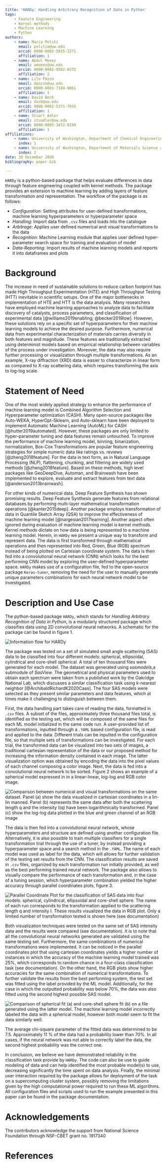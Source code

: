 ```yaml
---
title: 'HARDy: Handling Arbitrary Recognition of Data in Python'
tags:
    - Feature Engineering
    - Kernel methods
    - Machine Learning
    - Python
authors:
    - name: Maria Politi
      email: politim@uw.edu
      orcid: 0000-0002-5815-3371
      affiliation: 1
    - name: Abdul Moeez
      email: amoeez@uw.edu
      orcid: 0000-0002-9582-0372
      affiliation: 2
    - name: Lilo Pozzo
      email: dpozzo@uw.edu
      orcid: 0000-0001-7104-9061
      affiliation: 1
    - name: David Beck
      email: dacb@uw.edu
      orcid: 0000-0002-5371-7035
      affiliation: 1
    - name: Stuart Adler
      email: stuadler@uw.edu
      orcid: 0000-0003-3472-0199
      affiliation: 1
affiliations:
    - name: University of Washington, Department of Chemical Engineering, Seattle, WA, USA
      index: 1
    - name: University of Washington, Department of Materials Science and Engineering, Seattle, WA, USA
      index: 2
date: 30 December 2020
bibliography: paper.bib

---
```

`HARDy` is a python-based package that helps evaluate differences in data through feature engineering coupled with kernel methods. The package provides an extension to machine learning by adding layers of feature transformation and representation. The workflow of the package is as follows:

- _Configuration_: Setting attributes for user-defined transformations, machine learning hyperparameters or hyperparameter space
- _Handling_: Import data from `.csv` files and loads into the catalogue
- _Arbitrage_: Applies user defined numerical and visual transformations to the data
- _Recognition_: Machine Learning module that applies user defined hyper-parameter search space for training and evaluation of model
- _Data-Reporting_: Import results of machine learning models and reports it into dataframes and plots

# Background

The increase in need of sustainable solutions to reduce carbon footprint has made High Throughput Experimentation (HTE) and High Throughput Testing (HTT) inevitable in scientific setups. One of the major bottlenecks in implementation of HTE and HTT is the data analysis. Many researchers have employed machine learning approaches to analyze data to facilitate discovery of catalysts, process parameters, and classification of experimental data [@williams2019enabling; @becker2019low]. However, these solutions rely on a specific set of hyperparameters for their machine learning models to achieve the desired purpose. Furthermore, numerical data from experimental characterization of materials carries diversity in both features and magnitude. These features are traditionally extracted using determinist models based on empirical relationship between variables of the process under investigation. Moreover, the data may also require further processing or visualization through multiple transformations. As an example, X-ray diffraction (XRD) data is easier to characterize in linear form as compared to X-ray scattering data, which requires transforming the axis to log-log scale.

# Statement of Need

One of the most widely applied strategy to enhance the performance of machine learning model is Combined Algorithm Selection and Hyperparameter optimization (CASH). Many open-source packages like Auto-WEKA, HyperOpt-Sklearn, and Auto-sklearn have been deployed to implement Automatic Machine Learning (AutoML) for CASH [@hutter2019automated]. However, these packages are only limited to hyper-parameter tuning and data features remain untouched. To improve the performance of machine learning model, binning, binarization, normalization, Box-Cox Transformations are popular feature engineering strategies for simple numeric data like ratings vs. reviews [@zheng2018feature]. For the data in text form, as in Natural Language Processing (NLP), flattening, chunking, and filtering are widely used methods [@zheng2018feature]. Based on these methods, high level packages like GeoDeepDive, Automan, and Brainwash have been implemented to explore, evaluate and extract features from text data [@anderson2013brainwash].

For other kinds of numerical data, Deep Feature Synthesis has shown promising results. Deep Feature Synthesis generate features from relational databases by performing multi-layer mathematical transformation operations [@kanter2015deep]. Another package employs transformation of data in Quantile Sketch Array (QSA) to improve the effectiveness of machine learning model [@nargesian2017learning]. Another aspect often ignored during evaluation of machine learning model is kernel methods. Kernel methods dictate on how data is being represented to a machine learning model. Herein, in `HARDy` we present a unique way to transform and represent data. The data is first transformed through mathematical operations and then represented into Red, Green, Blue (RGB) spectrum instead of being plotted on Cartesian coordinate system. The data is then fed into a convolutional neural network (CNN) which looks for the best performing CNN model by exploring the user-defined hyperparameter space. `HARDy` makes use of a configuration file, fed to the open-source package `Keras-tuner`, removing the need for the user to manually generate unique parameters combinations for each neural network model to be investigated.

# Description and Use Case

The python-based package `HARDy`, which stands for _Handling Arbitrary Recognition of Data in Python_, is a modularly structured package which classifies data using 2D convolutional neural networks. A schematic for the package can be found in figure 1.

![Information flow for HARDy](./images/HARDy_diagram.png)

The package was tested on a set of simulated small angle scattering (SAS) data to be classified into four different models: spherical, ellipsoidal, cylindrical and core-shell spherical. A total of ten thousand files were generated for each model. The dataset was generated using _sasmodels_,a submodule of _SasView_. The geometrical and physical parameters used to obtain each spectrum were taken from a published work by the Oakridge National Lab, which discusses a similar classification task using k-nearest neighbor [@ArchibaldRichardK2020Caas]. The four SAS models were selected as they present similar parameters and data features, which at times make it challenging to distinguish between them.

First, the data handling part takes care of reading the data, formatted in `.csv` files. A subset of the files, approximately three thousand files total, is identified as the testing set, which will be composed of the same files for each ML model initialized in the same code run. A user-provided list of transformations, inputted through a `.YAML` based configuration file, is read and applied to the data. Different trials can be inputted in the configuration file, so that multiple sets of transformations can be investigated. For each trial, the transformed data can be visualized into two sets of images, a traditional cartesian representation of the data or our proposed method for increasing the information density contained in each image. The latter visualization option was obtained by encoding the data into the pixel values of each channel composing a color image. Next, the data is fed into a convolutional neural network to be sorted. Figure 2 shows an example of a spherical model expressed in in a linear-linear, log-log and RGB color image.

![Comparison between numerical and visual transformations on the same dataset. Panel (a) show the data visualized in cartesian coordinates in a lin-lin manned. Panel (b) represents the same data after both the scattering length q and the intensity I(q) have been logarithmically transformed. Panel (c) show the log-log data plotted in the blue and green channel of an RGB image](./images/panelplot.png)

The data is then fed into a convolutional neural network, whose hyperparameters and structure are defined using another configuration file. Alternatively, it is also possible to train multiple classifiers for a single transformation trial through the use of a tuner, by instead providing a hyperparameter space and a search method in the `.YAML`. The name of each model was used as label for the data, which will allows for further validation of the testing set results from the CNN. The classification results are saved in `.csv` files, organized by each transformation run initially provided, as well as the best performing trained neural network. The package also allows to visually compare the performance of each transformation and, in the case of a tuning session, which hyperparameter combination yielded the higher accuracy through parallel coordinates plots, figure 3.

![Parallel Coordinate Plot for the classification of SAS data into four models: spherical, cylindrical, ellipsoidal and core-shell sphere. The name of each run corresponds to the transformation applied to the scattering length q and intensity I. These results visualized the data in RGB plot. Only a limited number of transformation tested is shown here (see documentation)](./images/parallel_coordinate_rgb.png)

Both visualization techniques were tested on the same set of SAS intensity data and the results were compared (see documentation). It is to note that all the convolutional neural networks generated are validated using the same testing set. Furthermore, the same combinations of numerical transformations were implemented. It can be noticed in the parallel coordinates plot that using cartesian coordinates yields a higher number of instances in which the accuracy of the machine learning model trained was 25%, which corresponds to random chance in a four-class classification task (see documentation). On the other hand, the RGB plots show higher accuracies for the same combination of numerical transformations. To further validate the results from the best performing system, the test set was fitted using the label provided by the ML model. Additionally, for the case in which the outputted probability was below 70%, the data was also fitted using the second highest possible SAS model.

![Comparison of spherical fit (a) and core-shell sphere fit (b) on a file generated using the latter model. The machine learning model incorrectly labeled the data with a spherical model, however both model seem to fit the data similarly well. ](./images/panel_for_comparison.png)

The average chi-square parameter of the fitted data was determined to be 7.5. Approximately 11 % of the data had a probability lower than 70%. In all cases, if the neural network was not able to correctly label the data, the second highest probability was the correct one.

In conclusion, we believe we have demonstrated reliability in the classification task provide by `HARDy`. The code can also be use to guide modeling of data and can help identified the most probable model(s) to use, decreasing significantly the time spent on data analysis. Finally, the minimal user interaction required by the package allows for deployment of the task on a supercomputing cluster system, possibly removing the limitations given by the high computational power required to run these ML algorithms. All configuration files and scripts used to run the example presented in this paper can be found in the package documentation.


# Acknowledgements
The contributors acknowledge the support from National Science Foundation through NSF-CBET grant no. 1917340

# References
